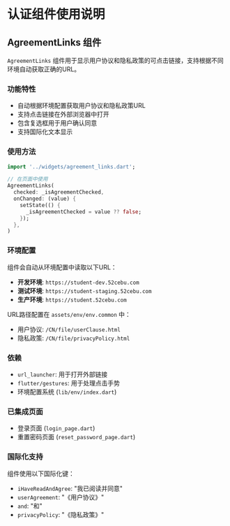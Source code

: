 # 认证组件使用说明

## AgreementLinks 组件

`AgreementLinks` 组件用于显示用户协议和隐私政策的可点击链接，支持根据不同环境自动获取正确的URL。

### 功能特性

- 自动根据环境配置获取用户协议和隐私政策URL
- 支持点击链接在外部浏览器中打开
- 包含复选框用于用户确认同意
- 支持国际化文本显示

### 使用方法

```dart
import '../widgets/agreement_links.dart';

// 在页面中使用
AgreementLinks(
  checked: _isAgreementChecked,
  onChanged: (value) {
    setState(() {
      _isAgreementChecked = value ?? false;
    });
  },
)
```

### 环境配置

组件会自动从环境配置中读取以下URL：

- **开发环境**: `https://student-dev.52cebu.com`
- **测试环境**: `https://student-staging.52cebu.com`  
- **生产环境**: `https://student.52cebu.com`

URL路径配置在 `assets/env/env.common` 中：
- 用户协议: `/CN/file/userClause.html`
- 隐私政策: `/CN/file/privacyPolicy.html`

### 依赖

- `url_launcher`: 用于打开外部链接
- `flutter/gestures`: 用于处理点击手势
- 环境配置系统 (`lib/env/index.dart`)

### 已集成页面

- 登录页面 (`login_page.dart`)
- 重置密码页面 (`reset_password_page.dart`)

### 国际化支持

组件使用以下国际化键：
- `iHaveReadAndAgree`: "我已阅读并同意"
- `userAgreement`: "《用户协议》"
- `and`: "和"
- `privacyPolicy`: "《隐私政策》"